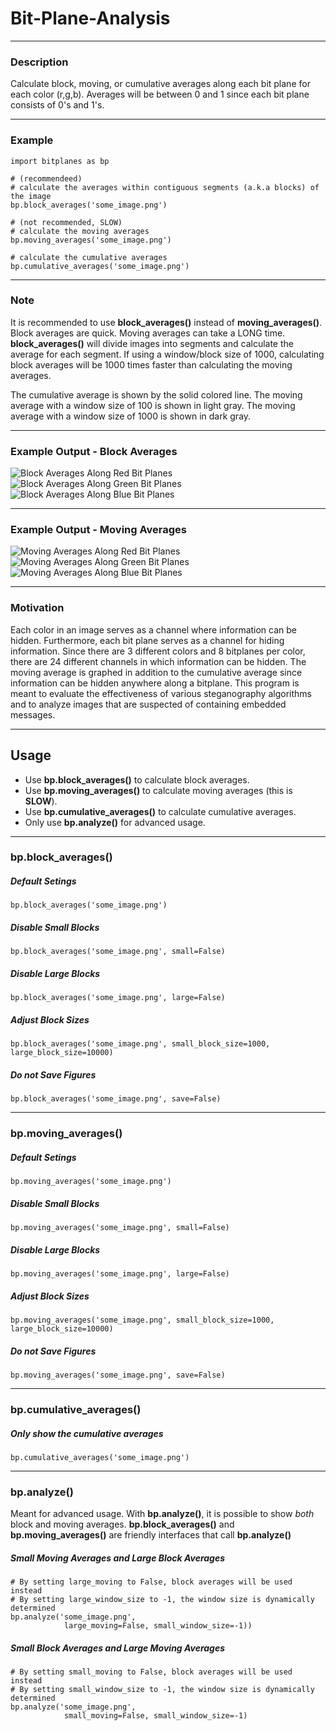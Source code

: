 # Bit-Plane-Analysis
---
### Description
Calculate block, moving, or cumulative averages along each bit plane for each color (r,g,b). Averages will be between 0 and 1 since each bit plane consists of 0's and 1's. 

---
### Example
```
import bitplanes as bp

# (recommendeed)
# calculate the averages within contiguous segments (a.k.a blocks) of the image
bp.block_averages('some_image.png')

# (not recommended, SLOW)
# calculate the moving averages
bp.moving_averages('some_image.png')

# calculate the cumulative averages
bp.cumulative_averages('some_image.png')
```

---
### Note
It is recommended to use __block_averages()__ instead of __moving_averages()__. Block averages are quick. Moving averages can take a LONG time.  __block_averages()__ will divide images into segments and calculate the average for each segment. If using a window/block size of 1000, calculating block averages will be 1000 times faster than calculating the moving averages. 

The cumulative average is shown by the solid colored line.
The moving average with a window size of 100 is shown in light gray.
The moving average with a window size of 1000 is shown in dark gray.

---
### Example Output - Block Averages
![Block Averages Along Red Bit Planes](https://github.com/CoderTypist/Bit-Plane-Analysis/blob/main/figures/results_pikachu_red_100_1000_cumulative.png)
![Block Averages Along Green Bit Planes](https://github.com/CoderTypist/Bit-Plane-Analysis/blob/main/figures/results_pikachu_green_100_1000_cumulative.png)
![Block Averages Along Blue Bit Planes](https://github.com/CoderTypist/Bit-Plane-Analysis/blob/main/figures/results_pikachu_blue_51840_259200_cumulative.png)

---
### Example Output - Moving Averages
![Moving Averages Along Red Bit Planes](https://github.com/CoderTypist/Bit-Plane-Analysis/blob/main/figures/results_pikachu_red_51840_259200_cumulative.png)
![Moving Averages Along Green Bit Planes](https://github.com/CoderTypist/Bit-Plane-Analysis/blob/main/figures/results_pikachu_green_51840_259200_cumulative.png)
![Moving Averages Along Blue Bit Planes](https://github.com/CoderTypist/Bit-Plane-Analysis/blob/main/figures/results_pikachu_blue_51840_259200_cumulative.png)

---
### Motivation
Each color in an image serves as a channel where information can be hidden. Furthermore, each bit plane serves as a channel for hiding information. Since there are 3 different colors and 8 bitplanes per color, there are 24 different channels in which information can be hidden. The moving average is graphed in addition to the cumulative average since information can be hidden anywhere along a bitplane. This program is meant to evaluate the effectiveness of various steganography algorithms and to analyze images that are suspected of containing embedded messages. 

---
## Usage
* Use __bp.block_averages()__ to calculate block averages.
* Use __bp.moving_averages()__ to calculate moving averages (this is __SLOW__).
* Use __bp.cumulative_averages()__ to calculate cumulative averages.
* Only use __bp.analyze()__ for advanced usage.

---
### __bp.block_averages()__
##### Default Setings
```
bp.block_averages('some_image.png')
```
##### Disable Small Blocks
```
bp.block_averages('some_image.png', small=False)
```
##### Disable Large Blocks
```
bp.block_averages('some_image.png', large=False)
```
##### Adjust Block Sizes
```
bp.block_averages('some_image.png', small_block_size=1000, large_block_size=10000)
```
##### Do not Save Figures
```
bp.block_averages('some_image.png', save=False)
```

---
### bp.moving_averages()
##### Default Setings
```
bp.moving_averages('some_image.png')
```
##### Disable Small Blocks
```
bp.moving_averages('some_image.png', small=False)
```
##### Disable Large Blocks
```
bp.moving_averages('some_image.png', large=False)
```
##### Adjust Block Sizes
```
bp.moving_averages('some_image.png', small_block_size=1000, large_block_size=10000)
```
##### Do not Save Figures
```
bp.moving_averages('some_image.png', save=False)
```
---
### bp.cumulative_averages()
##### Only show the cumulative averages
```
bp.cumulative_averages('some_image.png')
```

---
### bp.analyze()
Meant for advanced usage. With __bp.analyze()__, it is possible to show _both_ block and moving averages. __bp.block_averages()__ and __bp.moving_averages()__ are friendly interfaces that call __bp.analyze()__

##### Small Moving Averages and Large Block Averages
```
# By setting large_moving to False, block averages will be used instead
# By setting large_window_size to -1, the window size is dynamically determined
bp.analyze('some_image.png',
            large_moving=False, small_window_size=-1))
```
##### Small Block Averages and Large Moving Averages
```
# By setting small_moving to False, block averages will be used instead
# By setting small_window_size to -1, the window size is dynamically determined
bp.analyze('some_image.png',
            small_moving=False, small_window_size=-1)
```
